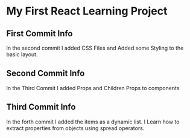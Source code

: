 # My First React Learning Project

## First Commit Info

In the second commit I added CSS Files and Added some Styling to the basic layout.

## Second Commit Info

In the Third Commit I added Props and Children Props to components

## Third Commit Info

In the forth commit I added the items as a dynamic list.
I Learn how to extract properties from objects using spread operators.
